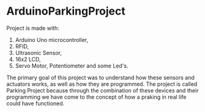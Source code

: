 # ArduinoParkingProject
Project is made with:
1. Arduino Uno microcontroller,
2. RFID,
3. Ultrasonic Sensor,
4. 16x2 LCD,
5. Servo Motor,
Potentiometer and some Led's.

The primary goal of this project was to understand how these sensors and actuators works, as well as how they are programmed.
The project is called Parking Project because through the combination of these devices and their programming we have come to the concept of how a praking in real life could have functioned.
